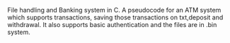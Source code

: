 File handling and Banking system in C. A pseudocode for an ATM system which supports transactions, saving those transactions on txt,deposit and withdrawal. It also supports basic authentication and the files are in .bin system. 
